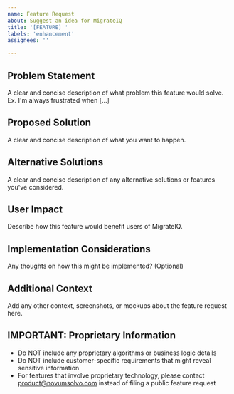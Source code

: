 ```yaml
---
name: Feature Request
about: Suggest an idea for MigrateIQ
title: '[FEATURE] '
labels: 'enhancement'
assignees: ''

---
```


## Problem Statement
A clear and concise description of what problem this feature would solve. Ex. I'm always frustrated when [...]

## Proposed Solution
A clear and concise description of what you want to happen.

## Alternative Solutions
A clear and concise description of any alternative solutions or features you've considered.

## User Impact
Describe how this feature would benefit users of MigrateIQ.

## Implementation Considerations
Any thoughts on how this might be implemented? (Optional)

## Additional Context
Add any other context, screenshots, or mockups about the feature request here.

## IMPORTANT: Proprietary Information
- Do NOT include any proprietary algorithms or business logic details
- Do NOT include customer-specific requirements that might reveal sensitive information
- For features that involve proprietary technology, please contact product@novumsolvo.com instead of filing a public feature request